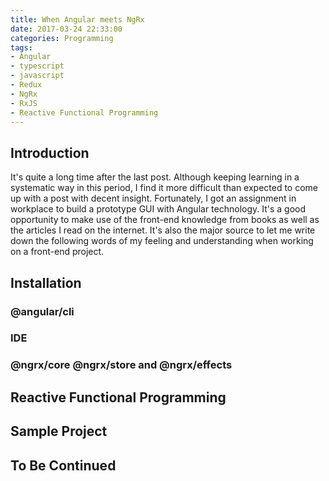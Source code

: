 ```yaml
---
title: When Angular meets NgRx
date: 2017-03-24 22:33:00
categories: Programming
tags:
- Angular
- typescript
- javascript
- Redux
- NgRx
- RxJS
- Reactive Functional Programming
---
```


## Introduction
It's quite a long time after the last post. Although keeping learning in a systematic way in this period, I find it more difficult than expected to come up with a post with decent insight. Fortunately, I got an assignment in workplace to build a prototype GUI with Angular technology. It's a good opportunity to make use of the front-end knowledge from books as well as the articles I read on the internet. It's also the major source to let me write down the following words of my feeling and understanding when working on a front-end project.

## Installation
### @angular/cli
### IDE
### @ngrx/core @ngrx/store and @ngrx/effects

## Reactive Functional Programming

## Sample Project

## To Be Continued
